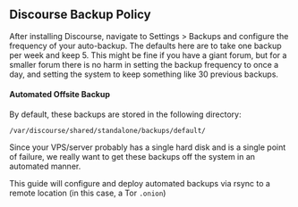 ## Discourse Backup Policy
After installing Discourse, navigate to Settings > Backups and configure the frequency of your auto-backup. The defaults here are to take one backup per week and keep 5. This might be fine if you have a giant forum, but for a smaller forum there is no harm in setting the backup frequency to once a day, and setting the system to keep something like 30 previous backups.

#### Automated Offsite Backup
By default, these backups are stored in the following directory:
```
/var/discourse/shared/standalone/backups/default/
```

Since your VPS/server probably has a single hard disk and is a single point of failure, we really want to get these backups off the system in an automated manner.

This guide will configure and deploy automated backups via rsync to a remote location (in this case, a Tor `.onion`)
